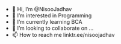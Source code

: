 - 👋 Hi, I’m @NisooJadhav
- 👀 I’m interested in Programming
- 🌱 I’m currently learning BCA
- 💞️ I’m looking to collaborate on ...
- 📫 How to reach me linktr.ee/nisoojadhav

<!---
NisooJadhav/NisooJadhav is a ✨ special ✨ repository because its `README.md` (this file) appears on your GitHub profile.
You can click the Preview link to take a look at your changes.
--->
